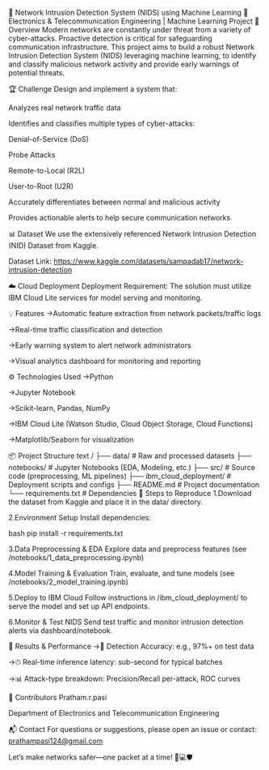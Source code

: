 🚨 Network Intrusion Detection System (NIDS) using Machine Learning
📡 Electronics & Telecommunication Engineering | Machine Learning Project
🚀 Overview
Modern networks are constantly under threat from a variety of cyber-attacks. Proactive detection is critical for safeguarding communication infrastructure. This project aims to build a robust Network Intrusion Detection System (NIDS) leveraging machine learning, to identify and classify malicious network activity and provide early warnings of potential threats.

🏆 Challenge
Design and implement a system that:

Analyzes real network traffic data

Identifies and classifies multiple types of cyber-attacks:

Denial-of-Service (DoS)

Probe Attacks

Remote-to-Local (R2L)

User-to-Root (U2R)

Accurately differentiates between normal and malicious activity

Provides actionable alerts to help secure communication networks

📊 Dataset
We use the extensively referenced Network Intrusion Detection (NID) Dataset from Kaggle.

Dataset Link: https://www.kaggle.com/datasets/sampadab17/network-intrusion-detection

☁️ Cloud Deployment
Deployment Requirement:
The solution must utilize IBM Cloud Lite services for model serving and monitoring.

💡 Features
->Automatic feature extraction from network packets/traffic logs

->Real-time traffic classification and detection

->Early warning system to alert network administrators

->Visual analytics dashboard for monitoring and reporting

⚙️ Technologies Used
->Python

->Jupyter Notebook

->Scikit-learn, Pandas, NumPy

->IBM Cloud Lite (Watson Studio, Cloud Object Storage, Cloud Functions)

->Matplotlib/Seaborn for visualization

📦 Project Structure
text
/
├── data/                   # Raw and processed datasets
├── notebooks/              # Jupyter Notebooks (EDA, Modeling, etc.)
├── src/                    # Source code (preprocessing, ML pipelines)
├── ibm_cloud_deployment/   # Deployment scripts and configs
├── README.md               # Project documentation
└── requirements.txt        # Dependencies
🚧 Steps to Reproduce
1.Download the dataset from Kaggle and place it in the data/ directory.

2.Environment Setup
Install dependencies:

bash
pip install -r requirements.txt

3.Data Preprocessing & EDA
Explore data and preprocess features (see /notebooks/1_data_preprocessing.ipynb)

4.Model Training & Evaluation
Train, evaluate, and tune models (see /notebooks/2_model_training.ipynb)

5.Deploy to IBM Cloud
Follow instructions in /ibm_cloud_deployment/ to serve the model and set up API endpoints.

6.Monitor & Test NIDS
Send test traffic and monitor intrusion detection alerts via dashboard/notebook.

🚦 Results & Performance
->🚀 Detection Accuracy: e.g., 97%+ on test data

->⏱ Real-time inference latency: sub-second for typical batches

->📊 Attack-type breakdown: Precision/Recall per-attack, ROC curves

📝 Contributors
Pratham.r.pasi

Department of Electronics and Telecommunication Engineering

📬 Contact
For questions or suggestions, please open an issue or contact:
prathampasi124@gmail.com

Let’s make networks safer—one packet at a time! 👨💻🛡️

